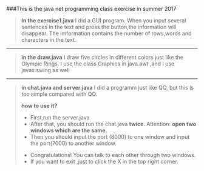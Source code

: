 ###This is the java net programming class  exercise in summer 2017
>**In the exercise1.java**
>I did a GUI program. When you input several sentences in the text and press the button,the information will disappear. The imformation contains the number of rows,words and characters in the text.

***
>**in the draw.java**
>I draw five circles in different colors just like the Olympic Rings.
>I use the class Graphics in java.awt ,and I use javax.swing as well

***
>**in chat.java and server.java**
>I did a programm just like QQ, but this is too simple compared with QQ.
>
>**how to use it?**
>
>- First,run the server.java
>- After that, you should run the chat.java **twice**.  Attention:     **open  two windows which are the same.**
>- Then you should input the port (8000) to one window and input the port(7000) to another window.
>* Congratulations!   You can talk to each other through two windows.
>* If you want to exit ,just to click the X in the top right corner.